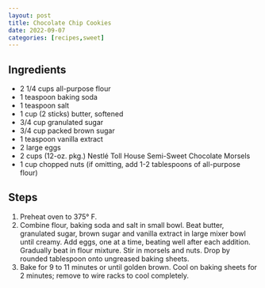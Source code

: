 ```yaml
---
layout: post
title: Chocolate Chip Cookies
date: 2022-09-07
categories: [recipes,sweet]
---
```


## Ingredients

* 2 1/4 cups all-purpose flour
* 1 teaspoon baking soda
* 1 teaspoon salt
* 1 cup (2 sticks) butter, softened
* 3/4 cup granulated sugar
* 3/4 cup packed brown sugar
* 1 teaspoon vanilla extract
* 2 large eggs
* 2 cups (12-oz. pkg.) Nestlé Toll House Semi-Sweet Chocolate Morsels
* 1 cup chopped nuts (if omitting, add 1-2 tablespoons of all-purpose flour)

## Steps

1. Preheat oven to 375° F.
1. Combine flour, baking soda and salt in small bowl. Beat butter, granulated sugar, brown sugar and vanilla extract in large mixer bowl until creamy. Add eggs, one at a time, beating well after each addition. Gradually beat in flour mixture. Stir in morsels and nuts. Drop by rounded tablespoon onto ungreased baking sheets.
1. Bake for 9 to 11 minutes or until golden brown. Cool on baking sheets for 2 minutes; remove to wire racks to cool completely.
